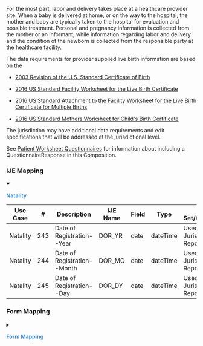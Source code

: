 For the most part, labor and delivery takes place at a healthcare provider site. When a baby is delivered at home, or on the way to the hospital, the mother and baby are typically taken to the hospital for evaluation and possible treatment. Personal and pregnancy information is collected from the mother or an informant, while information regarding labor and delivery and the condition of the newborn is collected from the responsible party at the healthcare facility.

The data requirements for provider supplied live birth information are based on the
* [2003 Revision of the U.S. Standard Certificate of Birth](https://www.cdc.gov/nchs/data/dvs/birth11-03final-ACC.pdf)
* [2016 US Standard Facility Worksheet for the Live Birth Certificate](https://www.cdc.gov/nchs/data/dvs/facility-worksheet-2016-508.pdf)
* [2016 US Standard Attachment to the Facility Worksheet for the Live Birth Certificate for Multiple Births](https://www.cdc.gov/nchs/data/dvs/multiple-births-worksheet-2016.pdf)
* [2016 US Standard Mothers Worksheet for Child's Birth Certificate](https://www.cdc.gov/nchs/data/dvs/moms-worksheet-2016-508.pdf)

The jurisdiction may have additional data requirements and edit specifications that will be addressed at the jurisdictional level.

See [Patient Worksheet Questionnaires](patient_worksheet_questionnaires.html) for information about including a QuestionnaireResponse in this Composition.

### IJE Mapping

<style>
 .context-menu {cursor: context-menu; color: #438bca;}
 .context-menu:hover {opacity: 0.5;}
</style>
<details open>

<summary>

<strong class='context-menu' > Natality </strong>

</summary>
<table class='grid'>
<thead>
  <tr>
    <th style='text-align: center'><strong>Use Case</strong></th>
    <th><strong>#</strong></th>
    <th><strong>Description</strong></th>
    <th><strong>IJE Name</strong></th>
    <th><strong>Field</strong></th>
    <th><strong>Type</strong></th>
    <th><strong>Value Set/Comments</strong></th>
  </tr>
</thead>
<tbody>
<tr>
  <td style='text-align: center'>Natality</td>
  <td>243</td>
  <td>Date of Registration--Year</td>
  <td>DOR_YR</td>
  <td>date</td>
  <td>dateTime</td>
  <td>Used for Jurisdiction Report also</td>
</tr>
<tr>
  <td style='text-align: center'>Natality</td>
  <td>244</td>
  <td>Date of Registration--Month</td>
  <td>DOR_MO</td>
  <td>date</td>
  <td>dateTime</td>
  <td>Used for Jurisdiction Report also</td>
</tr>
<tr>
  <td style='text-align: center'>Natality</td>
  <td>245</td>
  <td>Date of Registration--Day</td>
  <td>DOR_DY</td>
  <td>date</td>
  <td>dateTime</td>
  <td>Used for Jurisdiction Report also</td>
</tr>

</tbody>
</table>

</details>
<p></p>


### Form Mapping
<details>

<summary>

<strong class='context-menu' >Form Mapping</strong>

</summary>
<table class='grid'>
<thead>
  <tr>
    <th style='text-align: center'><strong>Item #</strong></th>
    <th><strong>Form Field</strong></th>
    <th><strong>FHIR Profile Field</strong></th>
    <th><strong>Reference</strong></th>
  </tr>
</thead>
<tbody>
<tr>
  <td style='text-align: center'>13</td>
  <td>Date Filed By Registrar</td>
  <td>date</td>
  <td><a href='https://www.cdc.gov/nchs/data/dvs/birth11-03final-ACC.pdf'> Certificate of Live Birth</a></td>
</tr>
</tbody>
</table>

</details>
<p></p>

